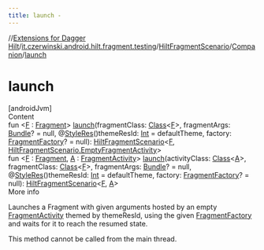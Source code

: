 ```yaml
---
title: launch -
---
```

//[Extensions for Dagger Hilt](../../../index.html)/[it.czerwinski.android.hilt.fragment.testing](../../index.html)/[HiltFragmentScenario](../index.html)/[Companion](index.html)/[launch](launch.html)



# launch  
[androidJvm]  
Content  
fun <[F](launch.html) : [Fragment](https://developer.android.com/reference/kotlin/androidx/fragment/app/Fragment.html)> [launch](launch.html)(fragmentClass: [Class](https://developer.android.com/reference/kotlin/java/lang/Class.html)<[F](launch.html)>, fragmentArgs: [Bundle](https://developer.android.com/reference/kotlin/android/os/Bundle.html)? = null, @[StyleRes](https://developer.android.com/reference/kotlin/androidx/annotation/StyleRes.html)()themeResId: [Int](https://kotlinlang.org/api/latest/jvm/stdlib/kotlin/-int/index.html) = defaultTheme, factory: [FragmentFactory](https://developer.android.com/reference/kotlin/androidx/fragment/app/FragmentFactory.html)? = null): [HiltFragmentScenario](../index.html)<[F](launch.html), [HiltFragmentScenario.EmptyFragmentActivity](../-empty-fragment-activity/index.html)>  
fun <[F](launch.html) : [Fragment](https://developer.android.com/reference/kotlin/androidx/fragment/app/Fragment.html), [A](launch.html) : [FragmentActivity](https://developer.android.com/reference/kotlin/androidx/fragment/app/FragmentActivity.html)> [launch](launch.html)(activityClass: [Class](https://developer.android.com/reference/kotlin/java/lang/Class.html)<[A](launch.html)>, fragmentClass: [Class](https://developer.android.com/reference/kotlin/java/lang/Class.html)<[F](launch.html)>, fragmentArgs: [Bundle](https://developer.android.com/reference/kotlin/android/os/Bundle.html)? = null, @[StyleRes](https://developer.android.com/reference/kotlin/androidx/annotation/StyleRes.html)()themeResId: [Int](https://kotlinlang.org/api/latest/jvm/stdlib/kotlin/-int/index.html) = defaultTheme, factory: [FragmentFactory](https://developer.android.com/reference/kotlin/androidx/fragment/app/FragmentFactory.html)? = null): [HiltFragmentScenario](../index.html)<[F](launch.html), [A](launch.html)>  
More info  


Launches a Fragment with given arguments hosted by an empty [FragmentActivity](https://developer.android.com/reference/kotlin/androidx/fragment/app/FragmentActivity.html) themed by themeResId, using the given [FragmentFactory](https://developer.android.com/reference/kotlin/androidx/fragment/app/FragmentFactory.html) and waits for it to reach the resumed state.



This method cannot be called from the main thread.

  




